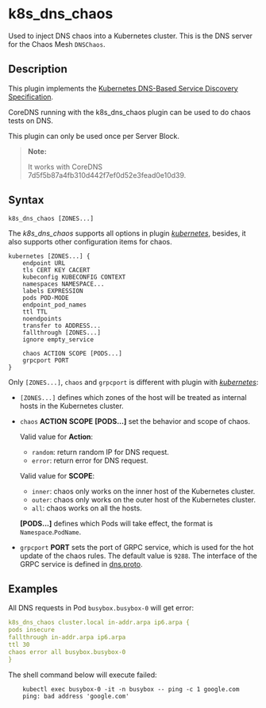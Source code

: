 # k8s_dns_chaos

Used to inject DNS chaos into a Kubernetes cluster. This is the DNS server for the Chaos Mesh `DNSChaos`.

## Description

This plugin implements the [Kubernetes DNS-Based Service Discovery
Specification](https://github.com/kubernetes/dns/blob/master/docs/specification.md).

CoreDNS running with the k8s_dns_chaos plugin can be used to do chaos tests on DNS.

This plugin can only be used once per Server Block.

> **Note:**
>
> It works with CoreDNS 7d5f5b87a4fb310d442f7ef0d52e3fead0e10d39.

## Syntax

```
k8s_dns_chaos [ZONES...]
```

The _k8s_dns_chaos_ supports all options in plugin _[kubernetes](https://coredns.io/plugins/kubernetes/)_, besides, it also supports other configuration items for chaos.

```
kubernetes [ZONES...] {
    endpoint URL
    tls CERT KEY CACERT
    kubeconfig KUBECONFIG CONTEXT
    namespaces NAMESPACE...
    labels EXPRESSION
    pods POD-MODE
    endpoint_pod_names
    ttl TTL
    noendpoints
    transfer to ADDRESS...
    fallthrough [ZONES...]
    ignore empty_service

    chaos ACTION SCOPE [PODS...]
    grpcport PORT
}
```

Only `[ZONES...]`, `chaos` and `grpcport` is different with plugin with _[kubernetes](https://coredns.io/plugins/kubernetes/)_:

- `[ZONES...]` defines which zones of the host will be treated as internal hosts in the Kubernetes cluster.

- `chaos` **ACTION** **SCOPE** **[PODS...]** set the behavior and scope of chaos.

  Valid value for **Action**:

  - `random`: return random IP for DNS request.
  - `error`: return error for DNS request.

  Valid value for **SCOPE**:

  - `inner`: chaos only works on the inner host of the Kubernetes cluster.
  - `outer`: chaos only works on the outer host of the Kubernetes cluster.
  - `all`: chaos works on all the hosts.

  **[PODS...]** defines which Pods will take effect, the format is `Namespace`.`PodName`.

- `grpcport` **PORT** sets the port of GRPC service, which is used for the hot update of the chaos rules. The default value is `9288`. The interface of the GRPC service is defined in [dns.proto](pb/dns.proto).

## Examples

All DNS requests in Pod `busybox.busybox-0` will get error:

```yaml
k8s_dns_chaos cluster.local in-addr.arpa ip6.arpa {
pods insecure
fallthrough in-addr.arpa ip6.arpa
ttl 30
chaos error all busybox.busybox-0
}
```

The shell command below will execute failed:

```shell
    kubectl exec busybox-0 -it -n busybox -- ping -c 1 google.com
    ping: bad address 'google.com'
```
